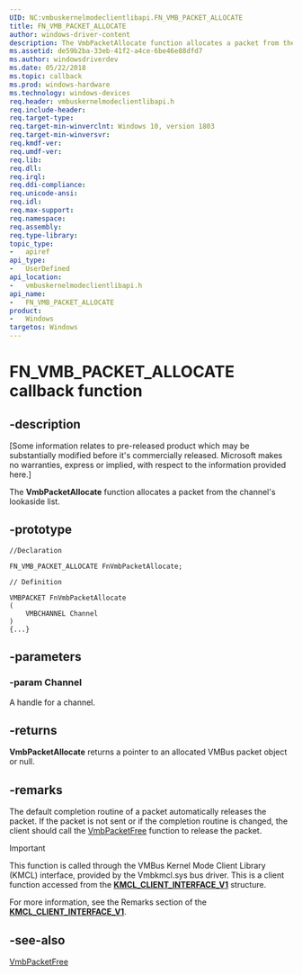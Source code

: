 ```yaml
---
UID: NC:vmbuskernelmodeclientlibapi.FN_VMB_PACKET_ALLOCATE
title: FN_VMB_PACKET_ALLOCATE
author: windows-driver-content
description: The VmbPacketAllocate function allocates a packet from the channel's lookaside list.
ms.assetid: de59b2ba-33eb-41f2-a4ce-6be46e88dfd7
ms.author: windowsdriverdev
ms.date: 05/22/2018
ms.topic: callback
ms.prod: windows-hardware
ms.technology: windows-devices
req.header: vmbuskernelmodeclientlibapi.h
req.include-header:
req.target-type:
req.target-min-winverclnt: Windows 10, version 1803
req.target-min-winversvr:
req.kmdf-ver:
req.umdf-ver:
req.lib:
req.dll:
req.irql: 
req.ddi-compliance:
req.unicode-ansi:
req.idl:
req.max-support:
req.namespace:
req.assembly:
req.type-library: 
topic_type: 
-	apiref
api_type: 
-	UserDefined
api_location: 
-	vmbuskernelmodeclientlibapi.h
api_name: 
-	FN_VMB_PACKET_ALLOCATE
product:
-	Windows
targetos: Windows
---
```


# FN_VMB_PACKET_ALLOCATE callback function

## -description

<p class="CCE_Message">[Some information relates to pre-released product which may be substantially modified before it's commercially released. Microsoft makes no warranties, express or implied, with respect to the information provided here.]

The <b>VmbPacketAllocate</b> function allocates a packet from the channel's lookaside list.

## -prototype

```
//Declaration

FN_VMB_PACKET_ALLOCATE FnVmbPacketAllocate; 

// Definition

VMBPACKET FnVmbPacketAllocate 
(
	VMBCHANNEL Channel
)
{...}

```

## -parameters

### -param Channel

A handle for a channel. 

## -returns

<b>VmbPacketAllocate</b> returns a pointer to an allocated VMBus packet object or null.

## -remarks

The default completion routine of a packet automatically releases the packet.
If the packet is not sent or if the completion routine is changed, the
client should call the <a href="https://msdn.microsoft.com/15688701-2385-4F17-A944-D398EEF3C277">VmbPacketFree</a> function to release the packet.

> [!IMPORTANT]
> This function is called through the VMBus Kernel Mode Client Library (KMCL) interface, provided by the Vmbkmcl.sys bus driver. This is a client function accessed from the [**KMCL_CLIENT_INTERFACE_V1**](ns-vmbuskernelmodeclientlibapi-_kmcl_client_interface_v1.md) structure. 
>
> For more information, see the Remarks section of the [**KMCL_CLIENT_INTERFACE_V1**](ns-vmbuskernelmodeclientlibapi-_kmcl_client_interface_v1.md).

## -see-also

<a href="https://msdn.microsoft.com/15688701-2385-4F17-A944-D398EEF3C277">VmbPacketFree</a>